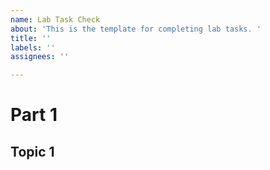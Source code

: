 ```yaml
---
name: Lab Task Check
about: 'This is the template for completing lab tasks. '
title: ''
labels: ''
assignees: ''

---
```


<h1>Part 1</h2>
<h2>Topic 1</h1>

